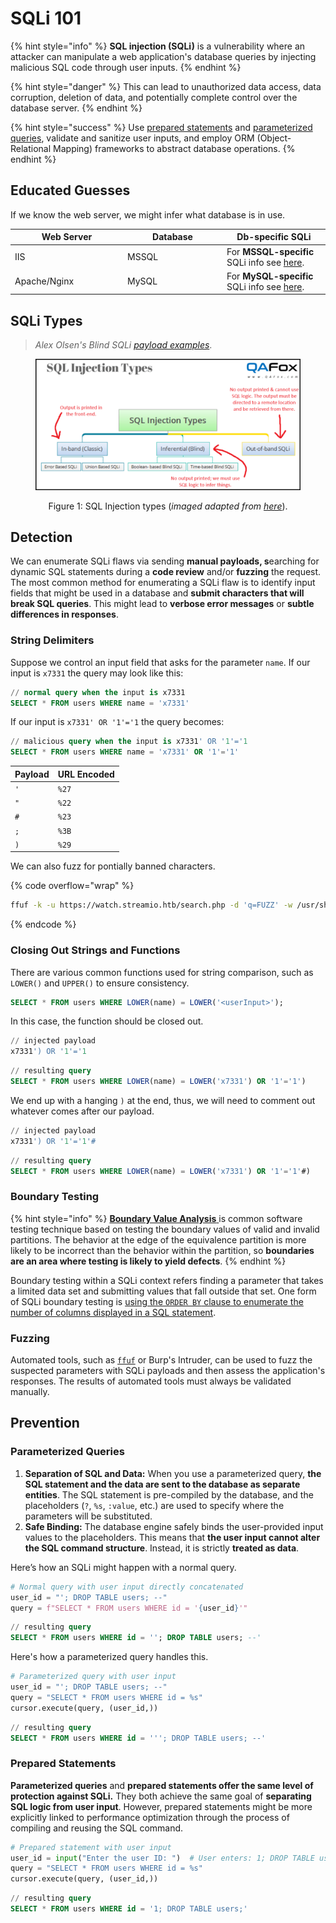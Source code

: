 # SQLi 101

{% hint style="info" %}
**SQL injection (SQLi)** is a vulnerability where an attacker can manipulate a web application's database queries by injecting malicious SQL code through user inputs.
{% endhint %}

{% hint style="danger" %}
This can lead to unauthorized data access, data corruption, deletion of data, and potentially complete control over the database server.
{% endhint %}

{% hint style="success" %}
Use [prepared statements](sqli-101.md#prepared-statements) and [parameterized queries](sqli-101.md#parameterized-queries), validate and sanitize user inputs, and employ ORM (Object-Relational Mapping) frameworks to abstract database operations.
{% endhint %}

## Educated Guesses

If we know the web server, we might infer what database is in use.

<table><thead><tr><th width="166">Web Server</th><th width="145">Database</th><th>Db-specific SQLi</th></tr></thead><tbody><tr><td>IIS </td><td>MSSQL</td><td>For <strong>MSSQL-specific</strong> SQLi info see <a href="../../../services/tcp/dbms/sql/1433-mssql.md#sqli">here</a>. </td></tr><tr><td>Apache/Nginx</td><td>MySQL </td><td>For <strong>MySQL-specific</strong> SQLi info see <a href="../../../services/tcp/dbms/sql/3306-mysql-mariadb.md#sqli">here</a>.</td></tr></tbody></table>

## SQLi Types

> _Alex Olsen's Blind SQLi_ [_payload examples_](https://www.db-fiddle.com/f/nLpyQDMd49iRygnY9H7CB8/5).

<div align="center"><figure><img src="../../../.gitbook/assets/sqli_types.png" alt=""><figcaption><p>Figure 1: SQL Injection types (<em>imaged adapted from</em> <a href="https://www.qafox.com/sql-injection-types/"><em>here</em></a>).</p></figcaption></figure></div>

## Detection

We can enumerate SQLi flaws via sending **manual payloads, s**earching for dynamic SQL statements during a **code review** and/or **fuzzing** the request. The most common method for enumerating a SQLi flaw is to identify input fields that might be used in a database and **submit characters that will break SQL queries**. This might lead to **verbose error messages** or **subtle differences in responses**.

### String Delimiters

Suppose we control an input field that asks for the parameter `name`. If our input is `x7331` the query may look like this:

```sql
// normal query when the input is x7331
SELECT * FROM users WHERE name = 'x7331'
```

If our input is `x7331' OR '1'='1` the query becomes:

```sql
// malicious query when the input is x7331' OR '1'='1
SELECT * FROM users WHERE name = 'x7331' OR '1'='1'
```

| Payload | URL Encoded |
| ------- | ----------- |
| `'`     | `%27`       |
| `"`     | `%22`       |
| `#`     | `%23`       |
| `;`     | `%3B`       |
| `)`     | `%29`       |

We can also fuzz for pontially banned characters.

{% code overflow="wrap" %}
```bash
ffuf -k -u https://watch.streamio.htb/search.php -d 'q=FUZZ' -w /usr/share/seclists/Fuzzing/special-chars.txt -c -ic -ac -H 'Content-Type: application/x-www-form-urlencoded'
```
{% endcode %}

### Closing Out Strings and Functions

There are various common functions used for string comparison, such as `LOWER()` and `UPPER()` to ensure consistency.

```sql
SELECT * FROM users WHERE LOWER(name) = LOWER('<userInput>');
```

In this case, the function should be closed out.

```sql
// injected payload
x7331') OR '1'='1
```

```sql
// resulting query
SELECT * FROM users WHERE LOWER(name) = LOWER('x7331') OR '1'='1')
```

We end up with a hanging `)` at the end, thus, we will need to comment out whatever comes after our payload.

```sql
// injected payload
x7331') OR '1'='1'#
```

```sql
// resulting query
SELECT * FROM users WHERE LOWER(name) = LOWER('x7331') OR '1'='1'#)
```

### Boundary Testing

{% hint style="info" %}
[**Boundary Value Analysis**](https://www.geeksforgeeks.org/software-testing-boundary-value-analysis/)[ ](https://www.geeksforgeeks.org/boundary-value-analysis-triangle-problem/)is common software testing technique based on testing the boundary values of valid and invalid partitions. The behavior at the edge of the equivalence partition is more likely to be incorrect than the behavior within the partition, so **boundaries are an area where testing is likely to yield defects**.
{% endhint %}

Boundary testing within a SQLi context refers finding a parameter that takes a limited data set and submitting values that fall outside that set. One form of SQLi boundary testing is [using the `ORDER BY` clause to enumerate the number of columns displayed in a SQL statement](in-band.md#number-of-columns).

### Fuzzing

Automated tools, such as [`ffuf`](broken-reference) or Burp's Intruder, can be used to fuzz the suspected parameters with SQLi payloads and then assess the application's responses. The results of automated tools must always be validated manually.

## Prevention

### Parameterized Queries

1. **Separation of SQL and Data:** When you use a parameterized query, **the SQL statement and the data are sent to the database as separate entities**. The SQL statement is pre-compiled by the database, and the placeholders (`?`, `%s`, `:value`, etc.) are used to specify where the parameters will be substituted.
2. **Safe Binding:** The database engine safely binds the user-provided input values to the placeholders. This means that **the user input cannot alter the SQL command structure**. Instead, it is strictly **treated as data**.

Here’s how an SQLi might happen with a normal query.

```python
# Normal query with user input directly concatenated
user_id = "'; DROP TABLE users; --"
query = f"SELECT * FROM users WHERE id = '{user_id}'"
```

```sql
// resulting query
SELECT * FROM users WHERE id = ''; DROP TABLE users; --'
```

Here's how a parameterized query handles this.

```python
# Parameterized query with user input
user_id = "'; DROP TABLE users; --"
query = "SELECT * FROM users WHERE id = %s"
cursor.execute(query, (user_id,))
```

```sql
// resulting query
SELECT * FROM users WHERE id = '''; DROP TABLE users; --'
```

### Prepared Statements

**Parameterized queries** and **prepared statements offer the same level of protection against SQLi.** They both achieve the same goal of **separating SQL logic from user input**. However, prepared statements might be more explicitly linked to performance optimization through the process of compiling and reusing the SQL command.

```python
# Prepared statement with user input
user_id = input("Enter the user ID: ")  # User enters: 1; DROP TABLE users;
query = "SELECT * FROM users WHERE id = %s"
cursor.execute(query, (user_id,))
```

```sql
// resulting query
SELECT * FROM users WHERE id = '1; DROP TABLE users;'
```

